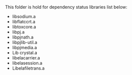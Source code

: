 This folder is hold for dependency status libraries list below:

- libsodium.a
- libflatccrt.a
- libtoxcore.a  
- libpj.a
- libpjnath.a  
- libpjlib-util.a
- libpjmedia.a
- Lib crystal.a
- libelacarrier.a
- libelasession.a
- Libelafiletrans.a